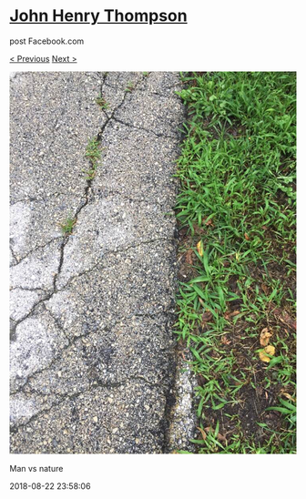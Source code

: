 # [John Henry Thompson](../README.md)
post Facebook.com

[< Previous](2018-08-25-1.md) [Next >](2018-08-21-1.md)

[![](../media/2018-08-22/Timeline-Photos-Man-vs-nature.jpg)](../README.md)

Man vs nature

2018-08-22 23:58:06